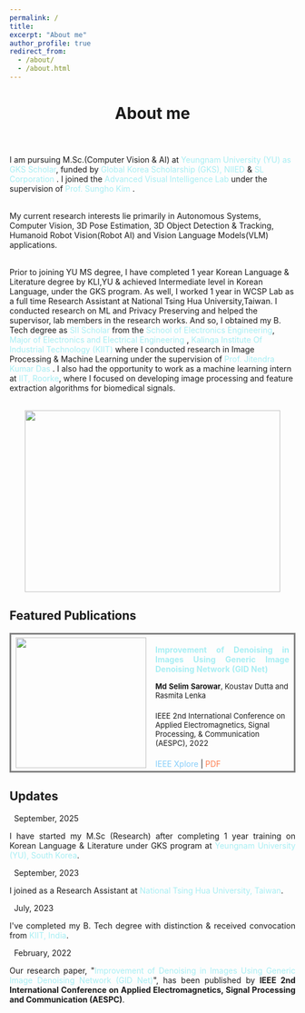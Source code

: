 ```yaml
---
permalink: /
title:
excerpt: "About me"
author_profile: true
redirect_from:
  - /about/
  - /about.html
---
```


<header class="post-header">
<h1 class="post-title">About me</h1>
</header>



<p align="justify">

I am pursuing M.Sc.(Computer Vision & AI) at <a href="http://www.ynu.kr/_english/main/index.php" target="\_blank" style="color: #A7EEF3; text-decoration:none"> Yeungnam University (YU) as GKS Scholar</a>, funded by <a href="https://github.com/selimsarowar/selimsarowar.github.io/blob/b4ebed67333a6920315fd60afe02217daadc6cda/files/CS01240517.pdf" target="\_blank" style="color: #A7EEF3; text-decoration:none"> Global Korea Scholarship (GKS), NIIED</a> & <a href="https://www.slworld.com/" target="\_blank" style="color: #A7EEF3; text-decoration:none"> SL Corporation </a>. I joined the <a href="https://avilabyu.wixsite.com/avil" target="\_blank" style="color: #A7EEF3; text-decoration:none"> Advanced Visual Intelligence Lab </a> under the supervision of <a href="https://scholar.google.com/citations?user=3TptC38AAAAJ&hl=en" target="\_blank" style="color: #A7EEF3; text-decoration:none"> Prof. Sungho Kim </a>. <br> <br>

My current research interests lie primarily in Autonomous Systems, Computer Vision, 3D Pose Estimation, 3D Object Detection & Tracking, Humanoid Robot Vision(Robot AI) and Vision Language Models(VLM) applications.<br> <br>

Prior to joining YU MS degree, I have completed 1 year Korean Language & Literature degree by KLI,YU & achieved Intermediate level in Korean Language, under the GKS program. As well, I worked 1 year in WCSP Lab as a full time Research Assistant at National Tsing Hua University,Taiwan. I conducted research on ML and Privacy Preserving and helped the supervisor, lab members in the research works. And so, I obtained my B. Tech degree as <a href="https://studyinindia.gov.in/" target="\_blank" style="color: #A7EEF3; text-decoration:none"> SII Scholar </a> from the <a href="https://electronics.kiit.ac.in/" target="\_blank" style="color: #A7EEF3; text-decoration:none">  School of Electronics Engineering</a>, <a href="https://electronics.kiit.ac.in/" target="\_blank" style="color: #A7EEF3; text-decoration:none">  Major of Electronics and Electrical Engineering </a>, <a href="https://kiit.ac.in/" target="\_blank" style="color: #A7EEF3; text-decoration:none">  Kalinga Institute Of Industrial Technology (KIIT)</a> where I conducted research in Image Processing & Machine Learning under the supervision of <a href="https://scholar.google.com/citations?user=L8xPWy8AAAAJ&hl=en" target="\_blank" style="color: #A7EEF3; text-decoration:none">  Prof. Jitendra Kumar Das</a> . I also had the opportunity to work as a machine learning intern at <a href="https://www.iitr.ac.in/" target="\_blank" style="color: #A7EEF3; text-decoration:none">  IIT, Roorke</a>, where I focused on developing image processing and feature extraction algorithms for biomedical signals. <br> <br>
  

<p align="center">
  <img width="450" height="320" src="https://raw.githubusercontent.com/selimsarowar/selimsarowar.github.io/master/images/Untitled%20design%20(5).png">
</p>
 
<div class="Featured Publications">
<h2>Featured Publications</h2>

<table style="width:100%">
  <tr style="border: solid; border-color: gray">
    <th>
      <img src="https://raw.githubusercontent.com/selimsarowar/selimsarowar.github.io/master/images/Convolutional-Autoencoder-Architecture_W640.jpg" width="230"/>
    </th>
    <th style="text-align:left">
             <span style="font-size:14px"><a href="https://ieeexplore.ieee.org/abstract/document/9708513" style="color: #A7EEF3; text-decoration:none;" target="\_blank"><p align="justify"><strong>Improvement of Denoising in Images Using Generic Image Denoising Network (GID Net)</strong></p> </a></span>
            <span style="font-size:13px">Md Selim Sarowar<span style="font-weight:normal">, Koustav Dutta and Rasmita Lenka</span></span><br><br>
     <span style="font-weight:normal;font-size:13px">IEEE 2nd International Conference on Applied Electromagnetics, Signal Processing, & Communication (AESPC), 2022</span><br><br>
 <span style="font-weight:normal;font-size:14px"><i class="fa fa-file" style="color:LightSkyBlue"></i> <a href="https://ieeexplore.ieee.org/abstract/document/9708513" style="color: LightSkyBlue; text-decoration:none;" target="\_blank">IEEE Xplore</a> | <i class="fas fa-file-pdf" style="color:Coral"></i> <a href="https://ieeexplore.ieee.org/stamp/stamp.jsp?tp=&arnumber=9708513" style="color: Coral; text-decoration:none;" target="\_blank">PDF</a> </span>
    </th>
  </tr>    
</table>
  </div>


<div class="Updates">
<h2>Updates</h2>


<div class="list__item">
<article class="archive__item">
<p class="page__meta"><em class="fa fa-calendar">&nbsp;</em> September, 2025</p>
<p align="justify">I have started my M.Sc (Research) after completing 1 year training on Korean Language & Literature under GKS program at <a href="https://homep.yu.ac.kr/en/academic/index.php?c=academic_01_a_01" target="\_blank" style="color: #A7EEF3; text-decoration:none"> Yeungnam University (YU), South Korea</a>.</p>
</article>
</div> 

<div class="list__item">
<article class="archive__item">
<p class="page__meta"><em class="fa fa-calendar">&nbsp;</em> September, 2023</p>
<p align="justify">I joined as a Research Assistant at <a href="https://nthu-en.site.nthu.edu.tw/" target="\_blank" style="color: #A7EEF3; text-decoration:none">National Tsing Hua University, Taiwan</a>.</p>
</article>
</div>  

<div class="list__item">
<article class="archive__item">
<p class="page__meta"><em class="fa fa-calendar">&nbsp;</em> July, 2023</p>
<p align="justify">I've completed my B. Tech degree with distinction & received convocation from <a href="https://sites.google.com/view/selimsarowar13/gallery" target="\_blank" style="color: #A7EEF3; text-decoration:none">KIIT, India</a>.</p>
</article>
</div>  
<div class="list__item">
<article class="archive__item">
<p class="page__meta"><em class="fa fa-calendar">&nbsp;</em> February, 2022</p>
<p align="justify">Our research paper, "<a href="https://ieeexplore.ieee.org/document/9708513" style="color: #A7EEF3; text-decoration:none;" target="\_blank">Improvement of Denoising in Images Using Generic Image Denoising Network (GID Net)</a>", has been published by&nbsp;<strong>IEEE 2nd International Conference on Applied Electromagnetics, Signal Processing and Communication (AESPC)</strong>.</p>
</article>
</div>
  
  <br>
